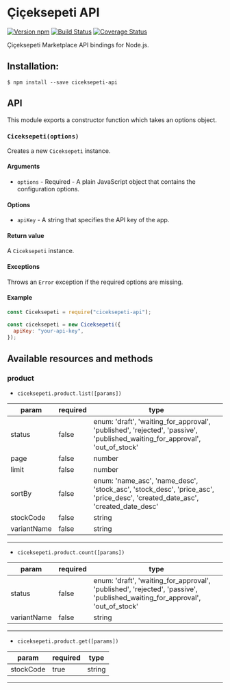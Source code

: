 # Çiçeksepeti API

[![Version npm][npm-ciceksepeti-api-badge]][npm-ciceksepeti-api]
[![Build Status][ci-ciceksepeti-api-badge]][ci-ciceksepeti-api]
[![Coverage Status][coverage-ciceksepeti-api-badge]][coverage-ciceksepeti-api]

Çiçeksepeti Marketplace API bindings for Node.js.

## Installation:

```shell
$ npm install --save ciceksepeti-api
```

## API

This module exports a constructor function which takes an options object.

### `Ciceksepeti(options)`

Creates a new `Ciceksepeti` instance.

#### Arguments

- `options` - Required - A plain JavaScript object that contains the
  configuration options.

#### Options

- `apiKey` - A string that specifies the API key of the app.

#### Return value

A `Ciceksepeti` instance.

#### Exceptions

Throws an `Error` exception if the required options are missing.

#### Example

```js
const Ciceksepeti = require("ciceksepeti-api");

const ciceksepeti = new Ciceksepeti({
  apiKey: "your-api-key",
});
```

## Available resources and methods

### product

  - `ciceksepeti.product.list([params])`
  
| param | required | type |
| --- | --- | --- |
| status | false | enum: 'draft', 'waiting_for_approval', 'published', 'rejected', 'passive', 'published_waiting_for_approval', 'out_of_stock'  |
| page | false | number |
| limit | false | number |
| sortBy | false | enum: 'name_asc', 'name_desc', 'stock_asc', 'stock_desc', 'price_asc', 'price_desc', 'created_date_asc', 'created_date_desc' |
| stockCode | false | string |
| variantName | false | string |

*** 
- `ciceksepeti.product.count([params])`

| param | required | type |
| --- | --- | --- |
| status | false | enum: 'draft', 'waiting_for_approval', 'published', 'rejected', 'passive', 'published_waiting_for_approval', 'out_of_stock'  |
| variantName | false | string |

*** 
- `ciceksepeti.product.get([params])`

| param | required | type |
| --- | --- | --- |
| stockCode | true | string |

---

[npm-ciceksepeti-api-badge]: 
    https://img.shields.io/npm/v/ciceksepeti-api.svg
[npm-ciceksepeti-api]: 
    https://www.npmjs.com/package/ciceksepeti-api
[ci-ciceksepeti-api-badge]: 
    https://img.shields.io/github/workflow/status/Coskntkk/ciceksepeti-api/CI/master?label=CI
[ci-ciceksepeti-api]: 
    https://github.com/Coskntkk/ciceksepeti-api/actions?query=workflow%3ACI+branch%3Amaster
[coverage-ciceksepeti-api-badge]: 
    https://img.shields.io/coveralls/Coskntkk/ciceksepeti-api/master.svg
[coverage-ciceksepeti-api]: 
    https://coveralls.io/github/Coskntkk/ciceksepeti-api
